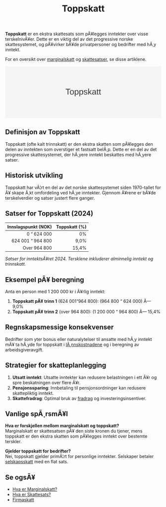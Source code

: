 ﻿---
title: "Toppskatt"
meta_title: "Toppskatt"
meta_description: '**Toppskatt** er en ekstra skattesats som pÃ¥legges inntekter over visse terskelnivÃ¥er. Dette er en viktig del av det progressive norske skattesystemet, og pÃ¥...'
slug: toppskatt
type: blog
layout: pages/single
---

**Toppskatt** er en ekstra skattesats som pÃ¥legges inntekter over visse terskelnivÃ¥er. Dette er en viktig del av det progressive norske skattesystemet, og pÃ¥virker bÃ¥de privatpersoner og bedrifter med hÃ¸y inntekt.

For en oversikt over [marginalskatt](/blogs/regnskap/hva-er-marginalskatt "Hva er Marginalskatt? Komplett Guide til Marginalskatt i Norge") og [skattesatser](/blogs/regnskap/skattesats "Skattesats: Oversikt over Norske Skattesatser"), se disse artiklene.

![Toppskatt](toppskatt-image.svg)

## Definisjon av Toppskatt

Toppskatt (ofte kalt trinnskatt) er den ekstra skatten som pÃ¥legges den delen av inntekten som overstiger et fastsatt belÃ¸p. Dette er en del av det progressive skattesystemet, der hÃ¸yere inntekt beskattes med hÃ¸yere satser.

## Historisk utvikling

Toppskatt har vÃ¦rt en del av det norske skattesystemet siden 1970-tallet for Ã¥ skape Ã¸kt omfordeling ved hÃ¸ye inntekter. Gjennom Ã¥rene er bÃ¥de terskelverdier og satser justert flere ganger.

## Satser for Toppskatt (2024)

| Innslagspunkt (NOK)      | Toppskatt (%) |
|-------------------------:|--------------:|
| 0 “ 624 000             | 0%            |
| 624 001 “ 964 800       | 9,0%          |
| Over 964 800            | 15,4%         |

*Satser for inntektsÃ¥ret 2024. Tersklene inkluderer alminnelig inntekt og trinnskatt.*

## Eksempel pÃ¥ beregning

Anta en person med 1 200 000 kr i Ã¥rlig inntekt:

1. **Toppskatt pÃ¥ trinn 1** (624 001“964 800): (964 800 “ 624 000) Ã— 9,0%  
2. **Toppskatt pÃ¥ trinn 2** (over 964 800): (1 200 000 “ 964 800) Ã— 15,4%  

## Regnskapsmessige konsekvenser

Bedrifter som yter bonus eller naturalytelser til ansatte med hÃ¸y inntekt mÃ¥ ta hÃ¸yde for toppskatt i [lÃ¸nnskostnadene](/blogs/regnskap/hva-er-lonn "Hva er LÃ¸nn? Komplett Guide til LÃ¸nnsbehandling i Regnskap") og i beregning av arbeidsgiveravgift.

## Strategier for skatteplanlegging

1. **Utsatt inntekt**: Utsatte inntekter kan redusere belastningen i ett Ã¥r og spre beskatningen over flere Ã¥r.  
2. **Pensjonssparing**: Innbetaling til pensjonsordninger kan redusere skattepliktig inntekt.  
3. **Skattefradrag**: Optimal bruk av [fradrag](/blogs/regnskap/hva-er-fradrag "Hva er Fradrag? Komplett Guide til Skattefradrag i Norge") og investeringsinsentiver.

## Vanlige spÃ¸rsmÃ¥l

**Hva er forskjellen mellom marginalskatt og toppskatt?**  
Marginalskatt er skattesatsen pÃ¥ den siste kronen du tjener, mens toppskatt er den ekstra skatten som pÃ¥legges inntekt over bestemte terskler.

**Gjelder toppskatt for bedrifter?**  
Nei, toppskatt gjelder primÃ¦rt for personlige inntekter. Selskaper betaler [selskapsskatt](/blogs/regnskap/firmaskatt "Firmaskatt “ Komplett guide til skatteregler for selskaper") med en flat sats.

## Se ogsÃ¥

- [Hva er Marginalskatt?](/blogs/regnskap/hva-er-marginalskatt "Hva er Marginalskatt? Komplett Guide til Marginalskatt i Norge")  
- [Hva er Skattesats?](/blogs/regnskap/skattesats "Skattesats: Oversikt over Norske Skattesatser")  
- [Firmaskatt](/blogs/regnskap/firmaskatt "Firmaskatt “ Komplett guide til skatteregler for selskaper")


